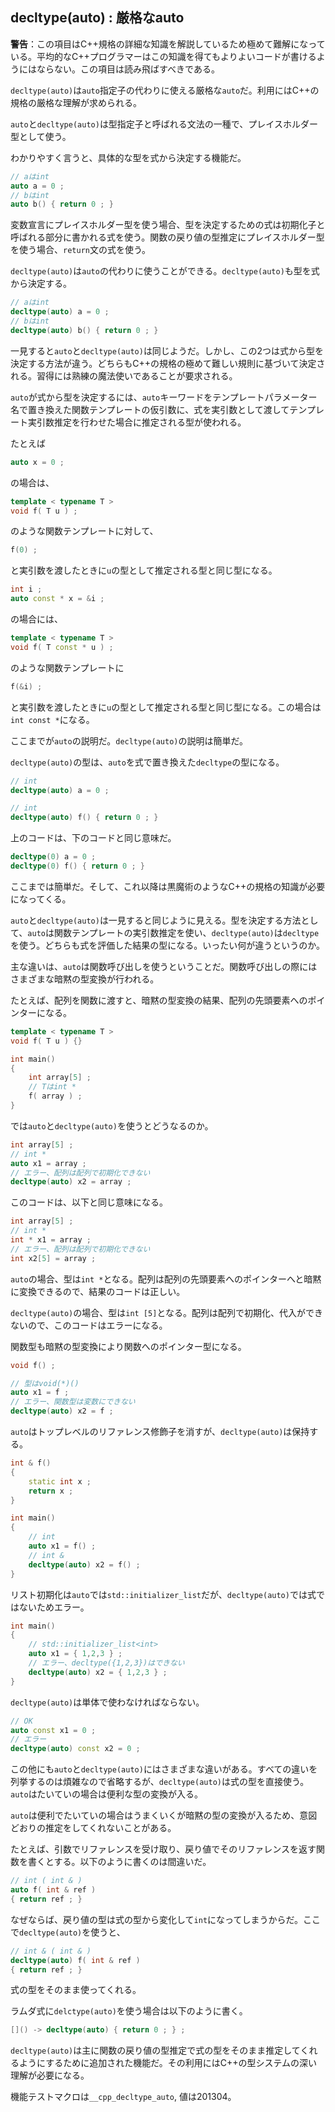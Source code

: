 ## decltype(auto) : 厳格なauto

__警告__：この項目はC++規格の詳細な知識を解説しているため極めて難解になっている。平均的なC++プログラマーはこの知識を得てもよりよいコードが書けるようにはならない。この項目は読み飛ばすべきである。

`decltype(auto)`は`auto`指定子の代わりに使える厳格な`auto`だ。利用にはC++の規格の厳格な理解が求められる。

`auto`と`decltype(auto)`は型指定子と呼ばれる文法の一種で、プレイスホルダー型として使う。

わかりやすく言うと、具体的な型を式から決定する機能だ。

~~~cpp
// aはint
auto a = 0 ;
// bはint 
auto b() { return 0 ; } 
~~~

変数宣言にプレイスホルダー型を使う場合、型を決定するための式は初期化子と呼ばれる部分に書かれる式を使う。関数の戻り値の型推定にプレイスホルダー型を使う場合、`return`文の式を使う。

`decltype(auto)`は`auto`の代わりに使うことができる。`decltype(auto)`も型を式から決定する。

~~~cpp
// aはint
decltype(auto) a = 0 ;
// bはint
decltype(auto) b() { return 0 ; }
~~~

一見すると`auto`と`decltype(auto)`は同じようだ。しかし、この2つは式から型を決定する方法が違う。どちらもC++の規格の極めて難しい規則に基づいて決定される。習得には熟練の魔法使いであることが要求される。

`auto`が式から型を決定するには、`auto`キーワードをテンプレートパラメーター名で置き換えた関数テンプレートの仮引数に、式を実引数として渡してテンプレート実引数推定を行わせた場合に推定される型が使われる。

たとえば

~~~c++
auto x = 0 ;
~~~

の場合は、

~~~c++
template < typename T >
void f( T u ) ;
~~~

のような関数テンプレートに対して、

~~~c++
f(0) ;
~~~

と実引数を渡したときに`u`の型として推定される型と同じ型になる。

~~~c++
int i ;
auto const * x = &i ;
~~~

の場合には、

~~~c++
template < typename T >
void f( T const * u ) ;
~~~

のような関数テンプレートに

~~~c++
f(&i) ;
~~~

と実引数を渡したときに`u`の型として推定される型と同じ型になる。この場合は`int const *`になる。

ここまでが`auto`の説明だ。`decltype(auto)`の説明は簡単だ。

`decltype(auto)`の型は、`auto`を式で置き換えた`decltype`の型になる。

~~~c++
// int
decltype(auto) a = 0 ;

// int
decltype(auto) f() { return 0 ; }
~~~

上のコードは、下のコードと同じ意味だ。

~~~c++
decltype(0) a = 0 ;
decltype(0) f() { return 0 ; }
~~~

ここまでは簡単だ。そして、これ以降は黒魔術のようなC++の規格の知識が必要になってくる。

`auto`と`decltype(auto)`は一見すると同じように見える。型を決定する方法として、`auto`は関数テンプレートの実引数推定を使い、`decltype(auto)`は`decltype`を使う。どちらも式を評価した結果の型になる。いったい何が違うというのか。

主な違いは、`auto`は関数呼び出しを使うということだ。関数呼び出しの際にはさまざまな暗黙の型変換が行われる。

たとえば、配列を関数に渡すと、暗黙の型変換の結果、配列の先頭要素へのポインターになる。

~~~cpp
template < typename T >
void f( T u ) {}

int main()
{
    int array[5] ;
    // Tはint *
    f( array ) ;
}
~~~

では`auto`と`decltype(auto)`を使うとどうなるのか。

~~~c++
int array[5] ;
// int *
auto x1 = array ;
// エラー、配列は配列で初期化できない
decltype(auto) x2 = array ;
~~~

このコードは、以下と同じ意味になる。

~~~c++
int array[5] ;
// int *
int * x1 = array ;
// エラー、配列は配列で初期化できない
int x2[5] = array ;
~~~

`auto`の場合、型は`int *`となる。配列は配列の先頭要素へのポインターへと暗黙に変換できるので、結果のコードは正しい。

`decltype(auto)`の場合、型は`int [5]`となる。配列は配列で初期化、代入ができないので、このコードはエラーになる。

関数型も暗黙の型変換により関数へのポインター型になる。

~~~c++
void f() ;

// 型はvoid(*)()
auto x1 = f ;
// エラー、関数型は変数にできない
decltype(auto) x2 = f ;
~~~

`auto`はトップレベルのリファレンス修飾子を消すが、`decltype(auto)`は保持する。

~~~cpp
int & f()
{
    static int x ;
    return x ;
}

int main()
{
    // int
    auto x1 = f() ;
    // int &
    decltype(auto) x2 = f() ;
}
~~~

リスト初期化は`auto`では`std::initializer_list`だが、`decltype(auto)`では式ではないためエラー。

~~~c++
int main()
{
    // std::initializer_list<int>
    auto x1 = { 1,2,3 } ;
    // エラー、decltype({1,2,3})はできない
    decltype(auto) x2 = { 1,2,3 } ;
}
~~~

`decltype(auto)`は単体で使わなければならない。

~~~c++
// OK
auto const x1 = 0 ; 
// エラー
decltype(auto) const x2 = 0 ;
~~~

この他にも`auto`と`decltype(auto)`にはさまざまな違いがある。すべての違いを列挙するのは煩雑なので省略するが、`decltype(auto)`は式の型を直接使う。`auto`はたいていの場合は便利な型の変換が入る。

`auto`は便利でたいていの場合はうまくいくが暗黙の型の変換が入るため、意図どおりの推定をしてくれないことがある。

たとえば、引数でリファレンスを受け取り、戻り値でそのリファレンスを返す関数を書くとする。以下のように書くのは間違いだ。

~~~cpp
// int ( int & )
auto f( int & ref )
{ return ref ; }
~~~

なぜならば、戻り値の型は式の型から変化して`int`になってしまうからだ。ここで`decltype(auto)`を使うと、

~~~cpp
// int & ( int & )
decltype(auto) f( int & ref )
{ return ref ; }
~~~

式の型をそのまま使ってくれる。

ラムダ式に`delctype(auto)`を使う場合は以下のように書く。

~~~c++
[]() -> decltype(auto) { return 0 ; } ;
~~~

`decltype(auto)`は主に関数の戻り値の型推定で式の型をそのまま推定してくれるようにするために追加された機能だ。その利用にはC++の型システムの深い理解が必要になる。

機能テストマクロは`__cpp_decltype_auto`, 値は201304。
